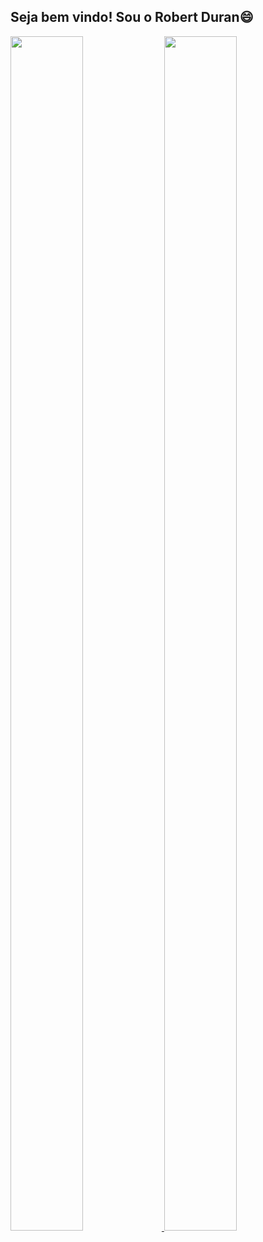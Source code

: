 ## Seja bem vindo! Sou o Robert Duran😄

<!--
- 🔭 I’m currently working on ...
- 🌱 I’m currently learning ...
- 👯 I’m looking to collaborate on ...
- 🤔 I’m looking for help with ...
- 💬 Ask me about ...
- 😄 Pronouns: ...
- ⚡ Fun fact: ...
-->

<div>
  <a href="https://github.com/R10Duran">
  <img height="70%" width="48%" src="https://github-readme-stats.vercel.app/api?username=R10Duran&show_icons=true&theme=radical&include_all_commits=true&count_private=true"/>
  <img height="70%" width="48%" src="https://github-readme-stats.vercel.app/api/top-langs/?username=R10Duran&layout=compact&langs_count=16&theme=radical"/> 
</div>

